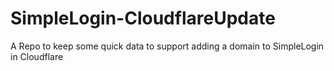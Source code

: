 # SimpleLogin-CloudflareUpdate
A Repo to keep some quick data to support adding a domain to SimpleLogin in Cloudflare
